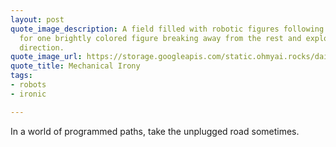 ```yaml
---
layout: post
quote_image_description: A field filled with robotic figures following set paths except
  for one brightly colored figure breaking away from the rest and exploring a different
  direction.
quote_image_url: https://storage.googleapis.com/static.ohmyai.rocks/daily/2024-05-13.jpg
quote_title: Mechanical Irony
tags:
- robots
- ironic

---
```


In a world of programmed paths, take the unplugged road sometimes.